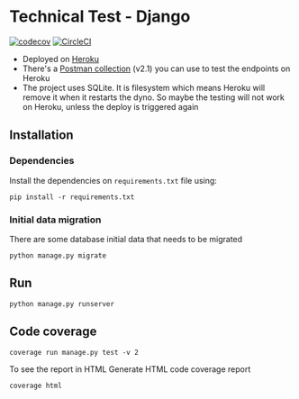 # Technical Test - Django
[![codecov](https://codecov.io/gh/vanessavps/vanessa-project/branch/main/graph/badge.svg?token=d8E3MkQdvd)](https://codecov.io/gh/vanessavps/vanessa-project)
[![CircleCI](https://circleci.com/gh/vanessavps/vanessa-project/tree/main.svg?style=svg)](https://circleci.com/gh/vanessavps/vanessa-project/tree/main)

- Deployed on [Heroku](https://vanessa-project.herokuapp.com/) 
- There's a [Postman collection](Postman-Endpoints.postman_collection.json) (v2.1) you can use to test the endpoints on Heroku
- The project uses SQLite. It is filesystem which means Heroku will remove it when it restarts the dyno. So maybe the testing will not work on Heroku, unless the deploy is triggered again

## Installation
### Dependencies
Install the dependencies on `requirements.txt` file using:

`pip install -r requirements.txt`

### Initial data migration
There are some database initial data that needs to be migrated

`python manage.py migrate`


## Run
`python manage.py runserver`

## Code coverage
`coverage run manage.py test -v 2 `

To see the report in HTML 
Generate HTML code coverage report 

`coverage html`
